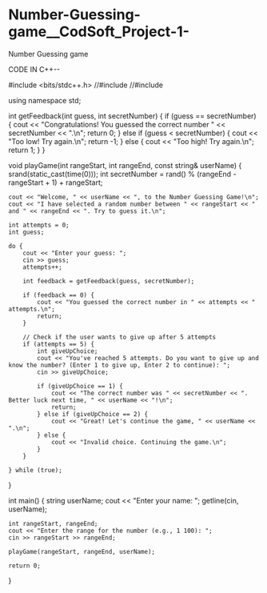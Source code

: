 # Number-Guessing-game__CodSoft_Project-1-
Number Guessing game


CODE IN C++--

#include <bits/stdc++.h>
//#include <cstdlib>
//#include <ctime>

using namespace std;

int getFeedback(int guess, int secretNumber) {
    if (guess == secretNumber) {
        cout << "Congratulations! You guessed the correct number " << secretNumber << ".\n";
        return 0;
    } else if (guess < secretNumber) {
        cout << "Too low! Try again.\n";
        return -1;
    } else {
        cout << "Too high! Try again.\n";
        return 1;
    }
}

void playGame(int rangeStart, int rangeEnd, const string& userName) {
    srand(static_cast<unsigned int>(time(0)));
    int secretNumber = rand() % (rangeEnd - rangeStart + 1) + rangeStart;

    cout << "Welcome, " << userName << ", to the Number Guessing Game!\n";
    cout << "I have selected a random number between " << rangeStart << " and " << rangeEnd << ". Try to guess it.\n";

    int attempts = 0;
    int guess;

    do {
        cout << "Enter your guess: ";
        cin >> guess;
        attempts++;

        int feedback = getFeedback(guess, secretNumber);

        if (feedback == 0) {
            cout << "You guessed the correct number in " << attempts << " attempts.\n";
            return;
        }

        // Check if the user wants to give up after 5 attempts
        if (attempts == 5) {
            int giveUpChoice;
            cout << "You've reached 5 attempts. Do you want to give up and know the number? (Enter 1 to give up, Enter 2 to continue): ";
            cin >> giveUpChoice;

            if (giveUpChoice == 1) {
                cout << "The correct number was " << secretNumber << ". Better luck next time, " << userName << "!\n";
                return;
            } else if (giveUpChoice == 2) {
                cout << "Great! Let's continue the game, " << userName << ".\n";
            } else {
                cout << "Invalid choice. Continuing the game.\n";
            }
        }

    } while (true);
}

int main() {
    string userName;
    cout << "Enter your name: ";
    getline(cin, userName);

    int rangeStart, rangeEnd;
    cout << "Enter the range for the number (e.g., 1 100): ";
    cin >> rangeStart >> rangeEnd;

    playGame(rangeStart, rangeEnd, userName);

    return 0;
}
